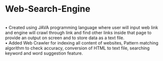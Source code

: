 # Web-Search-Engine
<br />
• Created using JAVA programming language where user will input web link and engine will crawl through link and
find other links inside that page to provide an output on screen and to store data as a text file.
<br />
• Added Web Crawler for indexing all content of websites, Pattern matching algorithm to check accuracy,
conversion of HTML to text file, searching keyword and word suggestion feature.
